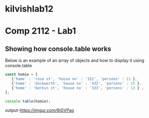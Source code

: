 # kilvishlab12
# Comp 2112 - Lab1
## Showing how console.table works

Below is an example of an array of objects and how to display it using console.table
```js
const homie = [
   {'home' : 'rose st', 'house no' : '152', 'persons' : 11 },
   {'home' : 'duckworth', 'house no' : '432', 'persons' : 15 },
   {'home' : 'berkin st', 'house no' : '333', 'persons' : 13 } ,  
];

console.table(homie);
```
output-https://imgur.com/6iGVPao
